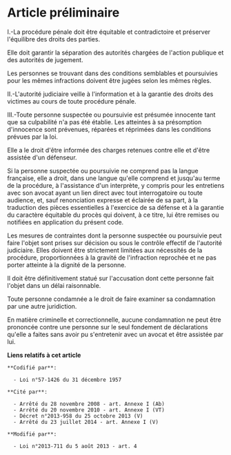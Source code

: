 # Article préliminaire

I.-La procédure pénale doit être équitable et contradictoire et préserver l'équilibre des droits des parties. 

Elle doit garantir la séparation des autorités chargées de l'action publique et des autorités de jugement. 

Les personnes se trouvant dans des conditions semblables et poursuivies pour les mêmes infractions doivent être jugées selon
les mêmes règles. 

II.-L'autorité judiciaire veille à l'information et à la garantie des droits des victimes au cours de toute procédure
pénale. 

III.-Toute personne suspectée ou poursuivie est présumée innocente tant que sa culpabilité n'a pas été établie. Les atteintes
à sa présomption d'innocence sont prévenues, réparées et réprimées dans les conditions prévues par la loi. 

Elle a le droit d'être informée des charges retenues contre elle et d'être assistée d'un défenseur. 

Si la personne suspectée ou poursuivie ne comprend pas la langue française, elle a droit, dans une langue qu'elle comprend et
jusqu'au terme de la procédure, à l'assistance d'un interprète, y compris pour les entretiens avec son avocat ayant un lien
direct avec tout interrogatoire ou toute audience, et, sauf renonciation expresse et éclairée de sa part, à la traduction des
pièces essentielles à l'exercice de sa défense et à la garantie du caractère équitable du procès qui doivent, à ce titre, lui
être remises ou notifiées en application du présent code. 

Les mesures de contraintes dont la personne suspectée ou poursuivie peut faire l'objet sont prises sur décision ou sous le
contrôle effectif de l'autorité judiciaire. Elles doivent être strictement limitées aux nécessités de la procédure,
proportionnées à la gravité de l'infraction reprochée et ne pas porter atteinte à la dignité de la personne. 

Il doit être définitivement statué sur l'accusation dont cette personne fait l'objet dans un délai raisonnable. 

Toute personne condamnée a le droit de faire examiner sa condamnation par une autre juridiction. 

En matière criminelle et correctionnelle, aucune condamnation ne peut être prononcée contre une personne sur le seul
fondement de déclarations qu'elle a faites sans avoir pu s'entretenir avec un avocat et être assistée par lui.

**Liens relatifs à cet article**

	**Codifié par**:

	  - Loi n°57-1426 du 31 décembre 1957

	**Cité par**:

	  - Arrêté du 28 novembre 2008 - art. Annexe I (Ab)
	  - Arrêté du 20 novembre 2010 - art. Annexe I (VT)
	  - Décret n°2013-958 du 25 octobre 2013 (V)
	  - Arrêté du 23 juillet 2014 - art. Annexe I (V)

	**Modifié par**:

	  - Loi n°2013-711 du 5 août 2013 - art. 4
